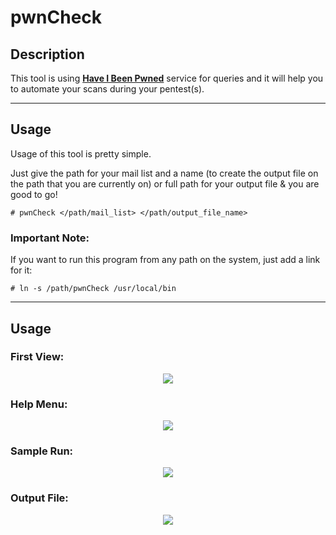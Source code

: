 # pwnCheck

## Description

This tool is using **[Have I Been Pwned](https://haveibeenpwned.com)** service for queries and it will help you to automate your scans during your pentest(s).

----------------------

## Usage

Usage of this tool is pretty simple. 

Just give the path for your mail list and a name (to create the output file on the path that you are currently on) or full path for your output file & you are good to go!

``` 
# pwnCheck </path/mail_list> </path/output_file_name>
``` 

### Important Note:

If you want to run this program from any path on the system, just add a link for it:

```
# ln -s /path/pwnCheck /usr/local/bin
``` 
----------------------

## Usage

### First View:

<p align="center"><img src="https://i.ibb.co/KbVXL96/1.jpg"></p>

### Help Menu:

<p align="center"><img src="https://i.ibb.co/GJCRGSC/2.jpg"></p>

### Sample Run:

<p align="center"><img src="https://i.ibb.co/mR5ktsM/3.png"></p>

### Output File:

<p align="center"><img src="https://i.ibb.co/HzYmxd3/4.png"></p>
